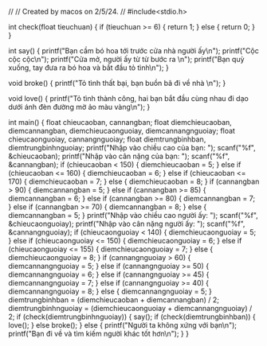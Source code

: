 //
// Created by macos on 2/5/24.
//
#include<stdio.h>

int check(float tieuchuan) {
    if (tieuchuan >= 6) {
        return 1;
    } else {
        return 0;
    }
}

int say() {
    printf("Bạn cầm bó hoa tới trước cửa nhà người ấy\n");
    printf("Cộc cộc cộc\n");
    printf("Cửa mở, người ấy từ từ bước ra \n");
    printf("Bạn quỳ xuống, tay đưa ra bó hoa và bắt đầu tỏ tình\n");
}

void broke() {
    printf("Tỏ tình thất bại, bạn buồn bã đi về nhà \n");
}

void love() {
    printf("Tỏ tình thành công, hai bạn bắt đầu cùng nhau đi dạo dưới ánh đèn đường mờ ảo màu vàng\n");
}

int main() {
    float chieucaoban, cannangban;
    float diemchieucaoban, diemcannangban, diemchieucaonguoiay, diemcannangnguoiay;
    float chieucaonguoiay, cannangnguoiay;
    float diemtrungbinhban, diemtrungbinhnguoiay;
    printf("Nhập vào chiều cao của bạn: ");
    scanf("%f", &chieucaoban);
    printf("Nhập vào cân nặng của bạn: ");
    scanf("%f", &cannangban);
    if (chieucaoban < 150) {
        diemchieucaoban = 5;
    } else if (chieucaoban <= 160) {
        diemchieucaoban = 6;
    } else if (chieucaoban <= 170) {
        diemchieucaoban = 7;
    } else {
        diemchieucaoban = 8;
    }
    if (cannangban > 90) {
        diemcannangban = 5;
    } else if (cannangban >= 85) {
        diemcannangban = 6;
    } else if (cannangban >= 80) {
        diemcannangban = 7;
    } else if (cannangban >= 70) {
        diemcannangban = 8;
    } else {
        diemcannangban = 5;
    }
    printf("Nhập vào chiều cao người ấy: ");
    scanf("%f", &chieucaonguoiay);
    printf("Nhập vào cân nặng người ấy: ");
    scanf("%f", &cannangnguoiay);
    if (chieucaonguoiay < 140) {
        diemchieucaonguoiay = 5;
    } else if (chieucaonguoiay <= 150) {
        diemchieucaonguoiay = 6;
    } else if (chieucaonguoiay <= 155) {
        diemchieucaonguoiay = 7;
    } else {
        diemchieucaonguoiay = 8;
    }
    if (cannangnguoiay > 60) {
        diemcannangnguoiay = 5;
    } else if (cannangnguoiay >= 50) {
        diemcannangnguoiay = 6;
    } else if (cannangnguoiay >= 45) {
        diemcannangnguoiay = 7;
    } else if (cannangnguoiay >= 40) {
        diemcannangnguoiay = 8;
    } else {
        diemcannangnguoiay = 5;
    }
    diemtrungbinhban = (diemchieucaoban + diemcannangban) / 2;
    diemtrungbinhnguoiay = (diemchieucaonguoiay + diemcannangnguoiay) / 2;
    if (check(diemtrungbinhnguoiay)) {
        say();
        if (check(diemtrungbinhban)) {
            love();
        } else
            broke();
    } else {
        printf("Người ta không xứng với bạn\n");
        printf("Bạn đi về và tìm kiếm người khác tốt hơn\n");
    }
}
